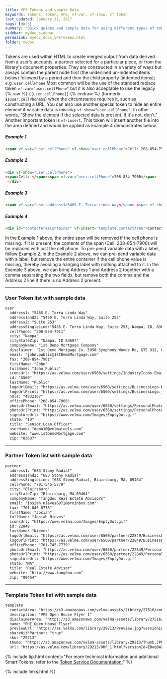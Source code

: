 ```yaml
---
title: VFS Tokens and sample Data
keywords: tokens, token, VFS, vf-var, vf-show, vf token
last_updated: January 31, 2017
tags: [docs]
summary: "Quick guides and sample data for using different types of tokens within a document."
sidebar: mydoc_sidebar
permalink: mydoc_docs_VFSTokens.html
folder: mydoc
---
```


Tokens are used within HTML to create merged output from data derived from a user's accounts, a partner selected for a particular piece, or from the library's document properties.  They are constructed in a variety of ways but always contain the parent node first (the underlined un-indented items below) followed by a period and then the child property (indented items); e.g. ```user.cellPhone```
Most common will be the use of the standard replace token ```vf-var="user.cellPhone"``` but it is also acceptable to use the legacy {% raw %} ```{{user.cellPhone}}``` {% endraw %} (formerly: ```$$user.cellPhone$$```)  when the circumstance requires it, such as constructing a URL.  You can also use another special token to hide an entire element if variable data is missing:  ```vf-show="user.cellPhone"```.  In other words, "Show the element if the selected data is present. If it's not, don't."
Another important token is ```vf-insert```.  This token will insert another file into the area defined and would be applied as Example 4 demonstrates below.

##### Example 1
```html
<span vf-var="user.cellPhone" vf-show="user.cellPhone">Cell: 208-854-7900</span>
```
##### Example 2
```html
<div vf-show="user.cellPhone">
<span>Cell: </span><span vf-var="user.cellPhone">208-854-7900</span>
 </div>
```
##### Example 3
```html
<span vf-var="user.address1>5465 E. Terra Linda Way</span> <span vf-show="user.address2"> ,</span> <span vf-var="user.address2" vf-show="user.address2">Suite 293</span>
```
##### Example 4
```html
<div id="contactAreaContainer" vf-insert="template.contactArea">Contact Information</div>
```
In the Example 1 above, the entire span will be removed if the cell phone is missing.  If it is present, the contents of the span (Cell: 208-854-7900) will be replaced with just the cell phone.  To pre-pend variable data with a label, follow Example 2.
In the Example 2 above, we can pre-pend variable data with a label, but remove the entire container if the cell phone value is missing, thereby avoiding a hanging label with nothing attached to it.
In the Example 3 above, we can bring Address 1 and Address 2 together with a comma separating the two fields, but remove both the comma and the Address 2 line if there is no Address 2 present.

---
### User Token list with sample data

```xml
user
  address1: "5465 E. Terra Linda Way"
  address1and2: "5465 E. Terra Linda Way, Suite 253"
  address2: "Suite 253"
  addressSingleLine:"5465 E. Terra Linda Way, Suite 253, Nampa, ID, 83687"
  cellPhone: "208-854-7911"
  city: "Nampa"
  cityStateZip: "Nampa, ID 83687"
  companyName: "1st Demo Mortgage Company"
  disclaimer: "1st Demo Mortgage Co. 5950 Symphony Woods Rd, STE 312, Columbia, MD 21044. NMLS #1324XXX. 1st Demo Mortgage Co. is the true legal name for 1st Demo Mortgage and may be abbreviated as 1st Demo Mortgage.  Not an offer of credit or commitment to make a loan; all approvals are subject to underwriting guidelines including but not limited to: acceptable current credit worthiness, income history, etc. Loan programs & options are subject to change at any time. 1st Demo Mortgage is not affiliated with, or an agent or division of a governmental agency or depository institution. 1st Demo Mortgage Co. is licensed as:  Florida Mortgage Lender License #MLD1XXX, Georgia Mortgage Lender License #40XXX, Illinois Residential Mortgage License #MB.676XXXX, Indiana-DFI First Lien Mortgage Lending License #23XXX, Indiana-DFI Subordinate Lien Mortgage Lending License #23XXX, Kentucky Mortgage Company License #MC327XXX, Louisiana Residential Mortgage Lending License #MC327XXX, Maryland Mortgage Lender License #21XXX, Mississippi Mortgage Lender License #1124XXX, New Jersey Residential Mortgage Lender License #1124XXX, North Carolina Mortgage Lender License #L-159XXX,Ohio Mortgage Broker Act Certificate of Registration #MB.804XXX.000, Ohio Mortgage Loan Act Certificate of Registration #SM.501XXX.000, Pennsylvania Mortgage Lender License #44XXX, South Carolina-BFI Mortgage Lender/Servicer License #MLS ñ 1124XXX, Tennessee Mortgage License #123XXX, Texas - SML Mortgage Banker Registration #123XXX, Virginia Broker License & Virginia Lender License #MC-5XXX, West Virginia Mortgage Lender License #ML-33XXX. (www.nmlsconsumeraccess.org)"
  email: "john.public@1stDemoMortgage.com"
  fax: "208-854-7901"
  firstName: "John"
  fullName: "John Public"
  iconsUrl: "https://as.velma.com/user/6560/settings/IndustryIcons-Email.jpg?versionId=b1igzL5Z8PKxAPtCKAWXjDND5_zyKfAD"
  id: "6560"
  lastName: "Public"
  logoUrlEmail: "https://as.velma.com/user/6560/settings/BusinessLogo-Email.jpg?versionId=5Lpg1zem3w9NWlHUEXdzSt0UX.TP8ESl"
  logoUrlPrint: "https://as.velma.com/user/6560/settings/BusinessLogo.jpg?versionId=CB3Z3evdAPYuX2Lm9VN0lmIchz1mdvt0"
  nmls: "4832167"
  officePhone: "208-854-7900"
  photoUrlEmail: "https://as.velma.com/user/6560/settings/PersonalPhoto-Email.jpg?versionId=1j4mqrg1GJUmL6R0.NGj2D7WyhVadcMw"
  photoUrlPrint: "https://as.velma.com/user/6560/settings/PersonalPhoto.jpg?versionId=rYNI5cavuwaSpf3x3CTMG04BqztR8lhs"
  signatureUrl: "https://www.velma.com/Images/EmptyDot.gif"
  state: "ID"
  title: "Senior Loan Officer"
  userName: "demo10@velmatools.com"
  website: "www.1stDemoMortgage.com"
  zip: "83687"
```
---
### Partner Token list with sample data
```xml
partner
  address1: "683 Stony Radial"
  address1and2: "683 Stony Radial"
  addressSingleLine: "683 Stony Radial, Blairsburg, MA, 09464"
  cellPhone: "701-545-5779"
  city: "Blairsburg"
  cityStateZip: "Blairsburg, MA 09464"
  companyName: "Tangdou Real Estate Advisors"
  email: "josiah_nieves6872@proinbox.com"
  fax: "701-845-8778"
  firstName: "Josiah"
  fullName: "Josiah Nieves"
  iconsUrl: "https://www.velma.com/Images/EmptyDot.gif"
  id: 22849
  lastName: "Nieves"
  logoUrlEmail: "https://as.velma.com/user/6560/partner/22849/BusinessLogo-Email.jpg?versionId=OULMRxEmZQtRm3xspeB1xVzqj_W12g3j"
  logoUrlPrint: "https://as.velma.com/user/6560/partner/22849/BusinessLogo.jpg?versionId=vpzHVtgpdODCyIxuXenZmh1R7VXoY1xJ"
  officePhone: "701-745-7779"
  photoUrlEmail: "https://as.velma.com/user/6560/partner/22849/PersonalPhoto-Email.jpg?versionId=mUHUTQbt9_mDfP6L07BCnW_HZMGIiFdn"
  photoUrlPrint: "https://as.velma.com/user/6560/partner/22849/PersonalPhoto.jpg?versionId=EA.tvk6TIKpB5C5QXBFY0ORY.ks1aW4B"
  signatureUrl: "https://www.velma.com/Images/EmptyDot.gif"
  state: "MA"
  title: "Real Estate Advisor"
  website: "http://www.tangdou.com"
  zip: "09464"
```
---
### Template Token list with sample data
```xml
template
  contactArea: "https://s3.amazonaws.com/velma-assets/library/27516/contactArea.html"
  description: "VFS Open House Flyer 1"
  disclaimerArea: "https://s3.amazonaws.com/velma-assets/library/27516/disclaimerArea.html"
  name: "PHE Open House Flyer"
  previewUrl: "https://as.velma.com/library/29213/Preview.jpg?versionId=llwNzNBmseS_8MzuZCU1J0X7EnT4wZ1x"
  shareWithPartner: "true"
  sku: "29213"
  thumb: "https://s3.amazonaws.com/velma-assets/library/29213/Thumb.JPG"
  url: "https://as.velma.com/library/29213/OHF_1.html?versionId=EBwq8W2wNw72mdSFAJxmluoEgMu2ezoS"
```
{% include tip.html content="For more technical information and additional Smart Tokens, refer to the [Token Service Documentation:](product1/mydoc_vfs_tokenservice_supportedTags.html)" %}



{% include links.html %}
